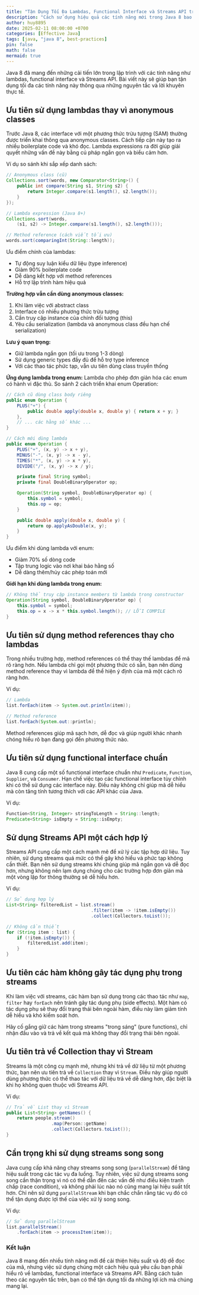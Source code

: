 ```yaml
---
title: "Tận Dụng Tối Đa Lambdas, Functional Interface và Streams API trong Java 8"
description: "Cách sử dụng hiệu quả các tính năng mới trong Java 8 bao gồm lambdas, functional interface và Streams API."
author: huy8895
date: 2025-02-11 08:00:00 +0700
categories: [Effective Java]
tags: [java, "java 8", best-practices]
pin: false
math: false
mermaid: true
---
```


Java 8 đã mang đến những cải tiến lớn trong lập trình với các tính năng như lambdas, functional interface và Streams API. Bài viết này sẽ giúp bạn tận dụng tối đa các tính năng này thông qua những nguyên tắc và lời khuyên thực tế.

## Ưu tiên sử dụng lambdas thay vì anonymous classes

Trước Java 8, các interface với một phương thức trừu tượng (SAM) thường được triển khai thông qua anonymous classes. Cách tiếp cận này tạo ra nhiều boilerplate code và khó đọc. Lambda expressions ra đời giúp giải quyết những vấn đề này bằng cú pháp ngắn gọn và biểu cảm hơn.

Ví dụ so sánh khi sắp xếp danh sách:
```java
// Anonymous class (cũ)
Collections.sort(words, new Comparator<String>() {
    public int compare(String s1, String s2) {
        return Integer.compare(s1.length(), s2.length());
    }
});

// Lambda expression (Java 8+)
Collections.sort(words, 
    (s1, s2) -> Integer.compare(s1.length(), s2.length()));

// Method reference (cách viết tối ưu)
words.sort(comparingInt(String::length));
```

Ưu điểm chính của lambdas:
- Tự động suy luận kiểu dữ liệu (type inference)
- Giảm 90% boilerplate code
- Dễ dàng kết hợp với method references
- Hỗ trợ lập trình hàm hiệu quả

**Trường hợp vẫn cần dùng anonymous classes:**
1. Khi làm việc với abstract class
2. Interface có nhiều phương thức trừu tượng
3. Cần truy cập instance của chính đối tượng (this)
4. Yêu cầu serialization (lambda và anonymous class đều hạn chế serialization)

**Lưu ý quan trọng:**
- Giữ lambda ngắn gọn (tối ưu trong 1-3 dòng)
- Sử dụng generic types đầy đủ để hỗ trợ type inference
- Với các thao tác phức tạp, vẫn ưu tiên dùng class truyền thống

**Ứng dụng lambda trong enum:**
Lambda cho phép đơn giản hóa các enum có hành vi đặc thù. So sánh 2 cách triển khai enum Operation:

```java
// Cách cũ dùng class body riêng
public enum Operation {
    PLUS("+") {
        public double apply(double x, double y) { return x + y; }
    },
    // ... các hằng số khác ...
}

// Cách mới dùng lambda
public enum Operation {
    PLUS("+", (x, y) -> x + y),
    MINUS("-", (x, y) -> x - y),
    TIMES("*", (x, y) -> x * y),
    DIVIDE("/", (x, y) -> x / y);

    private final String symbol;
    private final DoubleBinaryOperator op;

    Operation(String symbol, DoubleBinaryOperator op) {
        this.symbol = symbol;
        this.op = op;
    }

    public double apply(double x, double y) {
        return op.applyAsDouble(x, y);
    }
}
```

Ưu điểm khi dùng lambda với enum:
- Giảm 70% số dòng code
- Tập trung logic vào nơi khai báo hằng số
- Dễ dàng thêm/hủy các phép toán mới

**Giới hạn khi dùng lambda trong enum:**
```java
// Không thể truy cập instance members từ lambda trong constructor
Operation(String symbol, DoubleBinaryOperator op) {
    this.symbol = symbol;
    this.op = x -> x * this.symbol.length(); // LỖI COMPILE
}
```

## Ưu tiên sử dụng method references thay cho lambdas

Trong nhiều trường hợp, method references có thể thay thế lambdas để mã rõ ràng hơn. Nếu lambda chỉ gọi một phương thức có sẵn, bạn nên dùng method reference thay vì lambda để thể hiện ý định của mã một cách rõ ràng hơn.

Ví dụ:

```java
// Lambda
list.forEach(item -> System.out.println(item));

// Method reference
list.forEach(System.out::println);
```

Method references giúp mã sạch hơn, dễ đọc và giúp người khác nhanh chóng hiểu rõ bạn đang gọi đến phương thức nào.

## Ưu tiên sử dụng functional interface chuẩn

Java 8 cung cấp một số functional interface chuẩn như `Predicate`, `Function`, `Supplier`, và `Consumer`. Hạn chế việc tạo các functional interface tùy chỉnh khi có thể sử dụng các interface này. Điều này không chỉ giúp mã dễ hiểu mà còn tăng tính tương thích với các API khác của Java.

Ví dụ:

```java
Function<String, Integer> stringToLength = String::length;
Predicate<String> isEmpty = String::isEmpty;
```

## Sử dụng Streams API một cách hợp lý

Streams API cung cấp một cách mạnh mẽ để xử lý các tập hợp dữ liệu. Tuy nhiên, sử dụng streams quá mức có thể gây khó hiểu và phức tạp không cần thiết. Bạn nên sử dụng streams khi chúng giúp mã ngắn gọn và dễ đọc hơn, nhưng không nên lạm dụng chúng cho các trường hợp đơn giản mà một vòng lặp for thông thường sẽ dễ hiểu hơn.

Ví dụ:

```java
// Sử dụng hợp lý
List<String> filteredList = list.stream()
                                .filter(item -> !item.isEmpty())
                                .collect(Collectors.toList());

// Không cần thiết
for (String item : list) {
    if (!item.isEmpty()) {
        filteredList.add(item);
    }
}
```

## Ưu tiên các hàm không gây tác dụng phụ trong streams

Khi làm việc với streams, các hàm bạn sử dụng trong các thao tác như `map`, `filter` hay `forEach` nên tránh gây tác dụng phụ (side effects). Một hàm có tác dụng phụ sẽ thay đổi trạng thái bên ngoài hàm, điều này làm giảm tính dễ hiểu và khó kiểm soát hơn.

Hãy cố gắng giữ các hàm trong streams "trong sáng" (pure functions), chỉ nhận đầu vào và trả về kết quả mà không thay đổi trạng thái bên ngoài.

## Ưu tiên trả về Collection thay vì Stream

Streams là một công cụ mạnh mẽ, nhưng khi trả về dữ liệu từ một phương thức, bạn nên ưu tiên trả về `Collection` thay vì `Stream`. Điều này giúp người dùng phương thức có thể thao tác với dữ liệu trả về dễ dàng hơn, đặc biệt là khi họ không quen thuộc với Streams API.

Ví dụ:

```java
// Trả về List thay vì Stream
public List<String> getNames() {
    return people.stream()
                 .map(Person::getName)
                 .collect(Collectors.toList());
}
```

## Cẩn trọng khi sử dụng streams song song

Java cung cấp khả năng chạy streams song song (`parallelStream`) để tăng hiệu suất trong các tác vụ đa luồng. Tuy nhiên, việc sử dụng streams song song cần thận trọng vì nó có thể dẫn đến các vấn đề như điều kiện tranh chấp (race condition), và không phải lúc nào nó cũng mang lại hiệu suất tốt hơn. Chỉ nên sử dụng `parallelStream` khi bạn chắc chắn rằng tác vụ đó có thể tận dụng được lợi thế của việc xử lý song song.

Ví dụ:

```java
// Sử dụng parallelStream
list.parallelStream()
    .forEach(item -> processItem(item));
```

### Kết luận

Java 8 mang đến nhiều tính năng mới để cải thiện hiệu suất và độ dễ đọc của mã, nhưng việc sử dụng chúng một cách hiệu quả yêu cầu bạn phải hiểu rõ về lambdas, functional interface và Streams API. Bằng cách tuân theo các nguyên tắc trên, bạn có thể tận dụng tối đa những lợi ích mà chúng mang lại.